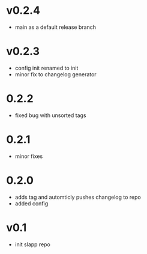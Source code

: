 v0.2.4
==========
* main as a default release branch

v0.2.3
==========
* config init renamed to init
* minor fix to changelog generator

0.2.2
==========
* fixed bug with unsorted tags

0.2.1
==========
* minor fixes

0.2.0
==========
* adds tag and automticly pushes changelog to repo
* added config

v0.1
==========
* init slapp repo
